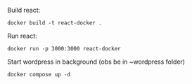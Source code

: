 Build react:
```
docker build -t react-docker .
```

Run react:
```
docker run -p 3000:3000 react-docker
```

Start wordpress in background (obs be in ~wordpress folder)
```
docker compose up -d
```

